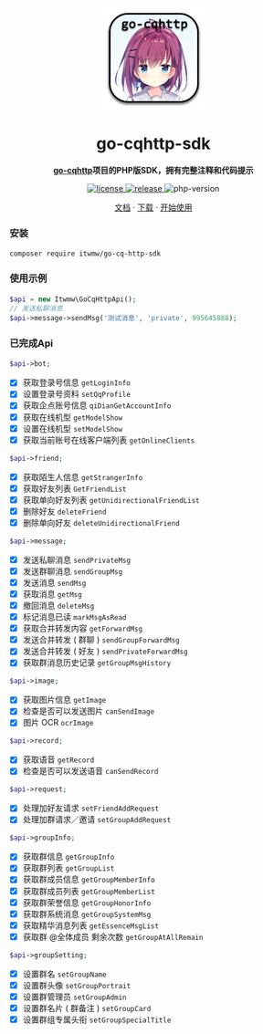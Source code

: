 <p align="center">
  <a href="https://ishkong.github.io/go-cqhttp-docs/">
    <img src="winres/icon.png" width="180" height="180" alt="go-cqhttp">
  </a>
</p>

<div align="center">

# go-cqhttp-sdk

**[go-cqhttp](https://github.com/Mrs4s/go-cqhttp)项目的PHP版SDK，拥有完整注释和代码提示**

</div>

<p align="center">
  <a href="https://raw.githubusercontent.com/MicroDreamTeam/go-cq-http-sdk/master/LICENSE">
    <img src="https://img.shields.io/github/license/MicroDreamTeam/go-cq-http-sdk" alt="license">
  </a>
  <a href="https://packagist.org/packages/itwmw/go-cq-http-sdk">
    <img src="https://img.shields.io/packagist/v/itwmw/go-cq-http-sdk" alt="release">
  </a>
    <img src="https://img.shields.io/packagist/dependency-v/itwmw/go-cq-http-sdk/php" alt="php-version">

</p>

<p align="center">
  <a href="https://docs.go-cqhttp.org/">文档</a>
  ·
  <a href="https://github.com/Mrs4s/go-cqhttp/releases">下载</a>
  ·
  <a href="https://docs.go-cqhttp.org/guide/quick_start.html">开始使用</a>
</p>

### 安装
```shell
composer require itwmw/go-cq-http-sdk
```
### 使用示例
```php
$api = new Itwmw\GoCqHttpApi();
// 发送私聊消息
$api->message->sendMsg('测试消息', 'private', 995645888);
```

### 已完成Api

```php
$api->bot;
```
- [x] 获取登录号信息 `getLoginInfo`
- [x] 设置登录号资料 `setQqProfile`
- [x] 获取企点账号信息 `qiDianGetAccountInfo`
- [x] 获取在线机型 `getModelShow`
- [x] 设置在线机型 `setModelShow`
- [x] 获取当前账号在线客户端列表 `getOnlineClients`

```php
$api->friend;
```
- [x] 获取陌生人信息 `getStrangerInfo`
- [x] 获取好友列表 `GetFriendList`
- [x] 获取单向好友列表 `getUnidirectionalFriendList`
- [x] 删除好友 `deleteFriend`
- [x] 删除单向好友 `deleteUnidirectionalFriend`

```php
$api->message;
```
- [x] 发送私聊消息 `sendPrivateMsg`
- [x] 发送群聊消息 `sendGroupMsg`
- [x] 发送消息 `sendMsg`
- [x] 获取消息 `getMsg`
- [x] 撤回消息 `deleteMsg`
- [x] 标记消息已读 `markMsgAsRead`
- [x] 获取合并转发内容 `getForwardMsg`
- [x] 发送合并转发 ( 群聊 ) `sendGroupForwardMsg`
- [x] 发送合并转发 ( 好友 ) `sendPrivateForwardMsg`
- [x] 获取群消息历史记录 `getGroupMsgHistory`

```php
$api->image;
```
- [x] 获取图片信息 `getImage`
- [x] 检查是否可以发送图片 `canSendImage`
- [x] 图片 OCR `ocrImage`

```php
$api->record;
```
- [x] 获取语音 `getRecord`
- [x] 检查是否可以发送语音 `canSendRecord`

```php
$api->request;
```
- [x] 处理加好友请求 `setFriendAddRequest`
- [x] 处理加群请求／邀请 `setGroupAddRequest`

```php
$api->groupInfo;
```
- [x] 获取群信息 `getGroupInfo`
- [x] 获取群列表 `getGroupList`
- [x] 获取群成员信息 `getGroupMemberInfo`
- [x] 获取群成员列表 `getGroupMemberList`
- [x] 获取群荣誉信息 `getGroupHonorInfo`
- [x] 获取群系统消息 `getGroupSystemMsg`
- [x] 获取精华消息列表 `getEssenceMsgList`
- [x] 获取群 @全体成员 剩余次数 `getGroupAtAllRemain`

```php
$api->groupSetting;
```
- [x] 设置群名 `setGroupName`
- [x] 设置群头像 `setGroupPortrait`
- [x] 设置群管理员 `setGroupAdmin`
- [x] 设置群名片 ( 群备注 ) `setGroupCard`
- [x] 设置群组专属头衔 `setGroupSpecialTitle`

